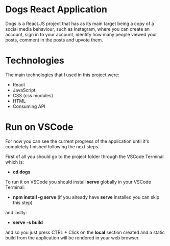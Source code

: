 # Dogs React Application

Dogs is a React.JS project that has as its main target being a copy of a social media behaviour, such as Instagram, where you can create an account, sign in to your account, identify how many people viewed your posts, comment in the posts and upvote them.

# Technologies

The main technologies that I used in this project were:

* React
* JavaScript
* CSS (css.modules)
* HTML
* Consuming API 


# Run on VSCode

For now you can see the current progress of the application until it's completely finished following the next steps.

First of all you should go to the project folder through the VSCode Terminal which is:

* **cd dogs**

To run it on VSCode you should install **serve** globally in your VSCode Terminal:
* **npm install -g serve**
(if you already have **serve** installed you can skip this step)
  
and lastly:
* **serve -s build**

and so you just press CTRL + Click on the **local** section created and a static build from the application will be rendered in your web browser.
